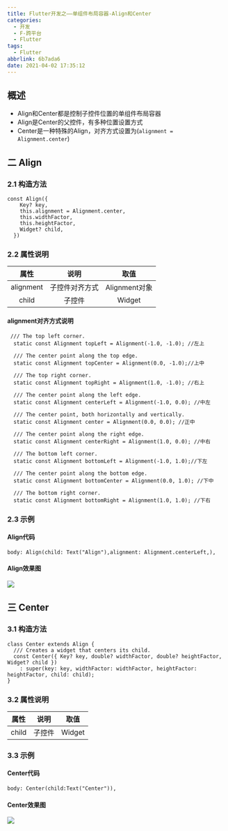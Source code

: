 ```yaml
---
title: Flutter开发之——单组件布局容器-Align和Center
categories:
  - 开发
  - F-跨平台
  - Flutter
tags:
  - Flutter
abbrlink: 6b7ada6
date: 2021-04-02 17:35:12
---
```

## 概述

* Align和Center都是控制子控件位置的单组件布局容器
* Align是Center的父控件，有多种位置设置方式
* Center是一种特殊的Align，对齐方式设置为(`alignment = Alignment.center`)

<!--more-->

## 二 Align

### 2.1 构造方法

```
const Align({
    Key? key,
    this.alignment = Alignment.center,
    this.widthFactor,
    this.heightFactor,
    Widget? child,
  }) 
```

### 2.2 属性说明

|   属性    |      说明      |     取值      |
| :-------: | :------------: | :-----------: |
| alignment | 子控件对齐方式 | Alignment对象 |
|   child   |     子控件     |    Widget     |

#### alignment对齐方式说明

```
 /// The top left corner.
  static const Alignment topLeft = Alignment(-1.0, -1.0); //左上

  /// The center point along the top edge.
  static const Alignment topCenter = Alignment(0.0, -1.0);//上中

  /// The top right corner.
  static const Alignment topRight = Alignment(1.0, -1.0); //右上

  /// The center point along the left edge.
  static const Alignment centerLeft = Alignment(-1.0, 0.0); //中左

  /// The center point, both horizontally and vertically.
  static const Alignment center = Alignment(0.0, 0.0); //正中

  /// The center point along the right edge.
  static const Alignment centerRight = Alignment(1.0, 0.0); //中右

  /// The bottom left corner.
  static const Alignment bottomLeft = Alignment(-1.0, 1.0);//下左

  /// The center point along the bottom edge.
  static const Alignment bottomCenter = Alignment(0.0, 1.0); //下中

  /// The bottom right corner.
  static const Alignment bottomRight = Alignment(1.0, 1.0); //下右
```

### 2.3 示例

#### Align代码

```
body: Align(child: Text("Align"),alignment: Alignment.centerLeft,),
```

#### Align效果图

![][1]

## 三 Center

### 3.1 构造方法

```
class Center extends Align {
  /// Creates a widget that centers its child.
  const Center({ Key? key, double? widthFactor, double? heightFactor, Widget? child })
    : super(key: key, widthFactor: widthFactor, heightFactor: heightFactor, child: child);
}
```

### 3.2 属性说明

| 属性  |  说明  |  取值  |
| :---: | :----: | :----: |
| child | 子控件 | Widget |

### 3.3 示例

#### Center代码

```
body: Center(child:Text("Center")),
```

#### Center效果图
![][2]


[1]:https://jsd.onmicrosoft.cn/gh/PGzxc/CDN/blog-flutter/flutter-align-sample.png
[2]:https://jsd.onmicrosoft.cn/gh/PGzxc/CDN/blog-flutter/flutter-center-sample.png